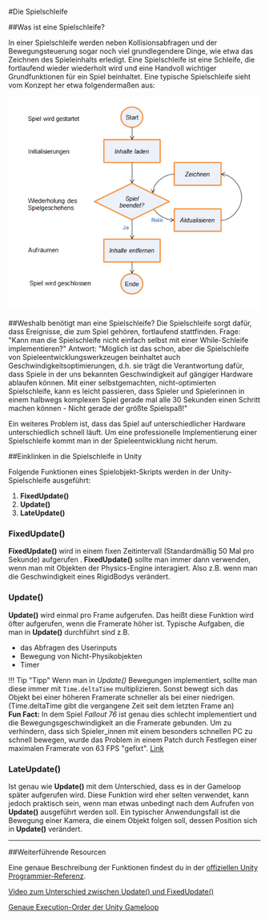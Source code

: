 #Die Spielschleife

##Was ist eine Spielschleife?

In einer Spielschleife werden neben Kollisionsabfragen und der Bewegungsteuerung sogar noch viel grundlegendere Dinge, wie etwa das Zeichnen des Spieleinhalts erledigt. Eine Spielschleife ist eine Schleife, die fortlaufend wieder wiederholt wird und eine Handvoll wichtiger Grundfunktionen für ein Spiel beinhaltet. Eine typische Spielschleife sieht vom Konzept her etwa folgendermaßen aus:

![Grafik einer Spielschleife](img/GameLoop.png)

##Weshalb benötigt man eine Spielschleife?
Die Spielschleife sorgt dafür, dass Ereignisse, die zum Spiel gehören, fortlaufend stattfinden.
Frage: "Kann man die Spielschleife nicht einfach selbst mit einer While-Schleife implementieren?"
Antwort: "Möglich ist das schon, aber die Spielschleife von Spieleentwicklungswerkzeugen beinhaltet auch Geschwindigkeitsoptimierungen, d.h. sie trägt die Verantwortung dafür, dass Spiele in der uns bekannten Geschwindigkeit auf gängiger Hardware ablaufen können. Mit einer selbstgemachten, nicht-optimierten Spielschleife, kann es leicht passieren, dass Spieler und Spielerinnen in einem halbwegs komplexen Spiel gerade mal alle 30 Sekunden einen Schritt machen können - Nicht gerade der größte Spielspaß!"

Ein weiteres Problem ist, dass das Spiel auf unterschiedlicher Hardware unterschiedlich schnell läuft. Um eine professionelle Implementierung einer Spielschleife kommt man in der Spieleentwicklung nicht herum.


##Einklinken in die Spielschleife in Unity

Folgende Funktionen eines Spielobjekt-Skripts werden in der Unity-Spielschleife ausgeführt:

1. **FixedUpdate()**
2. **Update()**
3. **LateUpdate()**

### FixedUpdate()

**FixedUpdate()** wird  in einem fixen Zeitintervall (Standardmäßig 50 Mal pro Sekunde) aufgerufen . **FixedUpdate()** sollte man immer dann verwenden, wenn man mit Objekten der Physics-Engine interagiert. Also z.B. wenn man die Geschwindigkeit eines RigidBodys verändert.

### Update()

**Update()** wird einmal pro Frame aufgerufen. Das heißt diese Funktion wird öfter aufgerufen, wenn die Framerate höher ist. Typische Aufgaben, die man in **Update()** durchführt sind z.B.

  * das Abfragen des Userinputs
  * Bewegung von Nicht-Physikobjekten
  * Timer

!!! Tip "Tipp"
    Wenn man in *Update()* Bewegungen implementiert, sollte man diese immer mit `Time.deltaTime` multiplizieren. Sonst bewegt sich das Objekt bei einer höheren Framerate schneller als bei einer niedrigen. (Time.deltaTime gibt die vergangene Zeit seit dem letzten Frame an)  
    **Fun Fact:** In dem Spiel *Fallout 76* ist genau dies schlecht implementiert und die Bewegungsgeschwindigkeit an die Framerate gebunden. Um zu verhindern, dass sich Spieler_innen mit einem besonders schnellen PC zu schnell bewegen, wurde das Problem in einem Patch durch Festlegen einer maximalen Framerate von 63 FPS "gefixt". [Link](https://www.altchar.com/games-news/582054/fallout-76-patch-fixes-speed-hacking-and-unlocks-fps)

### LateUpdate()

Ist genau wie **Update()** mit dem Unterschied, dass es in der Gameloop später aufgerufen wird. Diese Funktion wird eher selten verwendet, kann jedoch praktisch sein, wenn man etwas unbedingt nach dem Aufrufen von **Update()** ausgeführt werden soll. Ein typischer Anwendungsfall ist die Bewegung einer Kamera, die einem Objekt folgen soll, dessen Position sich in **Update()** verändert.

----

##Weiterführende Resourcen

Eine genaue Beschreibung der Funktionen findest du in der [offiziellen Unity Programmier-Referenz](https://docs.unity3d.com/ScriptReference/).

[Video zum Unterschied zwischen Update() und FixedUpdate()](https://unity3d.com/de/learn/tutorials/topics/scripting/update-and-fixedupdate)

[Genaue Execution-Order der Unity Gameloop](https://docs.unity3d.com/Manual/ExecutionOrder.html)
